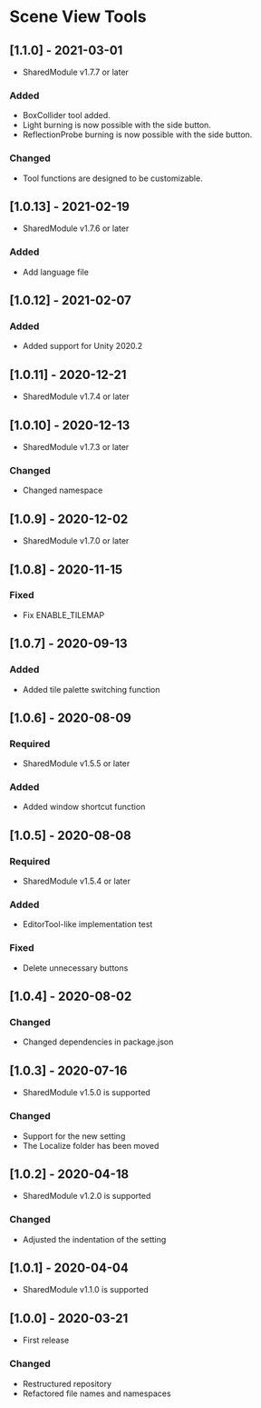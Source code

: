 # Scene View Tools

## [1.1.0] - 2021-03-01
- SharedModule v1.7.7 or later

### Added
- BoxCollider tool added.
- Light burning is now possible with the side button.
- ReflectionProbe burning is now possible with the side button.

### Changed
- Tool functions are designed to be customizable.

## [1.0.13] - 2021-02-19
- SharedModule v1.7.6 or later

### Added
- Add language file

## [1.0.12] - 2021-02-07

### Added
- Added support for Unity 2020.2

## [1.0.11] - 2020-12-21
- SharedModule v1.7.4 or later

## [1.0.10] - 2020-12-13
- SharedModule v1.7.3 or later

### Changed
- Changed namespace

## [1.0.9] - 2020-12-02
- SharedModule v1.7.0 or later

## [1.0.8] - 2020-11-15

### Fixed
- Fix ENABLE_TILEMAP

## [1.0.7] - 2020-09-13

### Added
- Added tile palette switching function

## [1.0.6] - 2020-08-09

### Required
- SharedModule v1.5.5 or later

### Added
- Added window shortcut function

## [1.0.5] - 2020-08-08

### Required
- SharedModule v1.5.4 or later

### Added
- EditorTool-like implementation test

### Fixed
- Delete unnecessary buttons

## [1.0.4] - 2020-08-02

### Changed
- Changed dependencies in package.json

## [1.0.3] - 2020-07-16
- SharedModule v1.5.0 is supported

### Changed
- Support for the new setting
- The Localize folder has been moved

## [1.0.2] - 2020-04-18
- SharedModule v1.2.0 is supported

### Changed
- Adjusted the indentation of the setting

## [1.0.1] - 2020-04-04
- SharedModule v1.1.0 is supported

## [1.0.0] - 2020-03-21
- First release

### Changed
- Restructured repository
- Refactored file names and namespaces